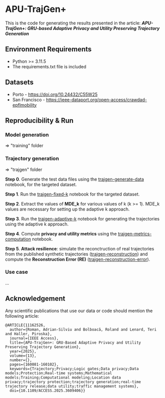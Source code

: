 # APU-TrajGen+

This is the code for generating the results presented in the article: ***APU-TrajGen+: GRU-based Adaptive Privacy and
Utility Preserving Trajectory Generation***

## Environment Requirements

- Python >= 3.11.5
- The requirements.txt file is included

## Datasets

- Porto - https://doi.org/10.24432/C55W25
- San Francisco - https://ieee-dataport.org/open-access/crawdad-epflmobility

## Reproducibility & Run

### Model generation

=> "training" folder

### Trajectory generation

=> "trajgen" folder

**Step 0**. Generate the test data files using the [trajgen-generate-data](trajgen/trajgen-generate-data.ipynb) notebook, for the targeted dataset.

**Step 1**. Run the [trajgen-fixed-k](trajgen/trajgen-fixed-k.ipynb) notebook for the targeted dataset.

**Step 2**. Extract the values of **MDE_k** for various values of k (k >= 1). MDE_k values are necessary for setting up the adaptive k approach.

**Step 3**. Run the [trajgen-adaptive-k](trajgen/trajgen-adaptive-k.ipynb) notebook for generating the trajectories using the adaptive k approach.

**Step 4**. Compute **privacy and utility metrics** using the [trajgen-metrics-computation](trajgen/trajgen-metrics-computation.ipynb) notebook.

**Step 5**. **Attack resilience**: simulate the reconctruction of real trajectories from the published synthetic
trajectories ([trajgen-reconstruction](trajgen/trajgen-reconstruction.ipynb)) and compute the **Reconstruction Error (RE)** ([trajgen-reconstruction-error](trajgen/trajgen-reconstruction-error.ipynb)).

### Use case

...

## Acknowledgement

Any scientific publications that use our data or code should mention the following article:

```
@ARTICLE{11162526,
  author={Roman, Adrian-Silviu and Bolboacă, Roland and Lenard, Teri and Haller, Piroska},
  journal={IEEE Access}, 
  title={APU-TrajGen+: GRU-Based Adaptive Privacy and Utility Preserving Trajectory Generation}, 
  year={2025},
  volume={13},
  number={},
  pages={160081-160102},
  keywords={Trajectory;Privacy;Logic gates;Data privacy;Data models;Protection;Real-time systems;Mathematical models;Training;Computational modeling;Location data privacy;trajectory protection;trajectory generation;real-time trajectory release;data utility;traffic management systems},
  doi={10.1109/ACCESS.2025.3609406}}
```
